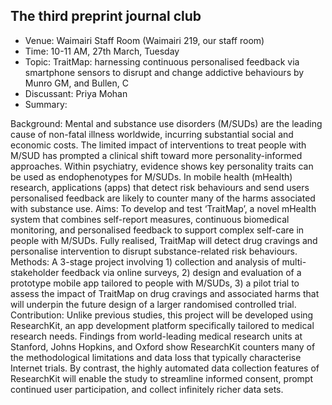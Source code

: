 ## The third preprint journal club

- Venue: Waimairi Staff Room (Waimairi 219, our staff room)
- Time: 10-11 AM, 27th March, Tuesday
- Topic: TraitMap: harnessing continuous personalised feedback via smartphone sensors to disrupt and change addictive behaviours by Munro GM, and Bullen, C
- Discussant: Priya Mohan
- Summary:

Background: Mental and substance use disorders (M/SUDs) are the leading cause of non-fatal illness worldwide, incurring substantial social and economic costs. The limited impact of interventions to treat people with M/SUD has prompted a clinical shift toward more personality-informed approaches. Within psychiatry, evidence shows key personality traits can be used as endophenotypes for M/SUDs. In mobile health (mHealth) research, applications (apps) that detect risk behaviours and send users personalised feedback are likely to counter many of the harms associated with substance use. Aims: To develop and test ‘TraitMap’, a novel mHealth system that combines self-report measures, continuous biomedical monitoring, and personalised feedback to support complex self-care in people with M/SUDs. Fully realised, TraitMap will detect drug cravings and personalise intervention to disrupt substance-related risk behaviours. Methods: A 3-stage project involving 1) collection and analysis of multi-stakeholder feedback via online surveys, 2) design and evaluation of a prototype mobile app tailored to people with M/SUDs, 3) a pilot trial to assess the impact of TraitMap on drug cravings and associated harms that will underpin the future design of a larger randomised controlled trial. Contribution: Unlike previous studies, this project will be developed using ResearchKit, an app development platform specifically tailored to medical research needs. Findings from world-leading medical research units at Stanford, Johns Hopkins, and Oxford show ResearchKit counters many of the methodological limitations and data loss that typically characterise Internet trials. By contrast, the highly automated data collection features of ResearchKit will enable the study to streamline informed consent, prompt continued user participation, and collect infinitely richer data sets.
